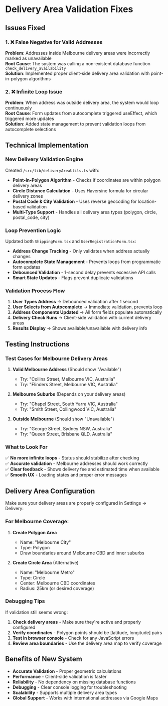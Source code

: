 # Delivery Area Validation Fixes

## Issues Fixed

### 1. ❌ **False Negative for Valid Addresses**
**Problem**: Addresses inside Melbourne delivery areas were incorrectly marked as unavailable  
**Root Cause**: The system was calling a non-existent database function `check_delivery_availability`  
**Solution**: Implemented proper client-side delivery area validation with point-in-polygon algorithms

### 2. ❌ **Infinite Loop Issue**
**Problem**: When address was outside delivery area, the system would loop continuously  
**Root Cause**: Form updates from autocomplete triggered useEffect, which triggered more updates  
**Solution**: Added state management to prevent validation loops from autocomplete selections

## Technical Implementation

### New Delivery Validation Engine
Created `/src/lib/deliveryAreaUtils.ts` with:

- **Point-in-Polygon Algorithm** - Checks if coordinates are within polygon delivery areas
- **Circle Distance Calculation** - Uses Haversine formula for circular delivery zones  
- **Postal Code & City Validation** - Uses reverse geocoding for location-based validation
- **Multi-Type Support** - Handles all delivery area types (polygon, circle, postal_code, city)

### Loop Prevention Logic
Updated both `ShippingForm.tsx` and `UserRegistrationForm.tsx`:

- **Address Change Tracking** - Only validates when address actually changes
- **Autocomplete State Management** - Prevents loops from programmatic form updates
- **Debounced Validation** - 1-second delay prevents excessive API calls
- **Smart State Updates** - Flags prevent duplicate validations

### Validation Process Flow

1. **User Types Address** → Debounced validation after 1 second
2. **User Selects from Autocomplete** → Immediate validation, prevents loop
3. **Address Components Updated** → All form fields populate automatically  
4. **Delivery Check Runs** → Client-side validation with current delivery areas
5. **Results Display** → Shows available/unavailable with delivery info

## Testing Instructions

### Test Cases for Melbourne Delivery Areas

1. **Valid Melbourne Address** (Should show "Available")
   - Try: "Collins Street, Melbourne VIC, Australia"
   - Try: "Flinders Street, Melbourne VIC, Australia"

2. **Melbourne Suburbs** (Depends on your delivery areas)
   - Try: "Chapel Street, South Yarra VIC, Australia" 
   - Try: "Smith Street, Collingwood VIC, Australia"

3. **Outside Melbourne** (Should show "Unavailable")
   - Try: "George Street, Sydney NSW, Australia"
   - Try: "Queen Street, Brisbane QLD, Australia"

### What to Look For

✅ **No more infinite loops** - Status should stabilize after checking  
✅ **Accurate validation** - Melbourne addresses should work correctly  
✅ **Clear feedback** - Shows delivery fee and estimated time when available  
✅ **Smooth UX** - Loading states and proper error messages

## Delivery Area Configuration

Make sure your delivery areas are properly configured in Settings → Delivery:

### For Melbourne Coverage:
1. **Create Polygon Area**
   - Name: "Melbourne City"
   - Type: Polygon
   - Draw boundaries around Melbourne CBD and inner suburbs

2. **Create Circle Area** (Alternative)
   - Name: "Melbourne Metro"  
   - Type: Circle
   - Center: Melbourne CBD coordinates
   - Radius: 25km (or desired coverage)

### Debugging Tips

If validation still seems wrong:

1. **Check delivery areas** - Make sure they're active and properly configured
2. **Verify coordinates** - Polygon points should be [latitude, longitude] pairs
3. **Test in browser console** - Check for any JavaScript errors
4. **Review area boundaries** - Use the delivery area map to verify coverage

## Benefits of New System

- **Accurate Validation** - Proper geometric calculations  
- **Performance** - Client-side validation is faster
- **Reliability** - No dependency on missing database functions
- **Debugging** - Clear console logging for troubleshooting
- **Scalability** - Supports multiple delivery area types
- **Global Support** - Works with international addresses via Google Maps